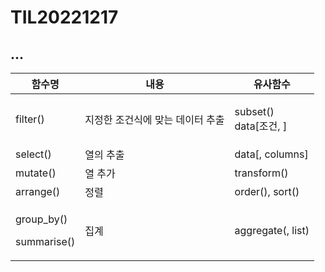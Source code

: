 # TIL20221217

## ...

| 함수명                                 | 내용                 | 유사함수                          |
| ----------------------------------- | ------------------ | ----------------------------- |
| filter()                            | 지정한 조건식에 맞는 데이터 추출 | <p>subset()<br>data[조건, ]</p> |
| select()                            | 열의 추출              | data\[, columns]              |
| mutate()                            | 열 추가               | transform()                   |
| arrange()                           | 정렬                 | order(), sort()               |
| <p>group_by()</p><p>summarise()</p> | 집계                 | aggregate(, list)             |
